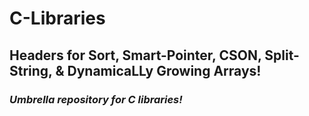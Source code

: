 # C-Libraries
## Headers for Sort, Smart-Pointer, CSON, Split-String, &amp; DynamicaLLy Growing Arrays!
### _Umbrella repository for C libraries!_
